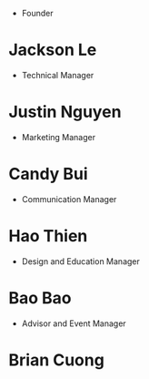 - Founder

#  Jackson Le

- Technical Manager 

# Justin Nguyen

- Marketing Manager

# Candy Bui

- Communication Manager 

# Hao Thien

- Design and Education Manager

# Bao Bao

- Advisor and Event Manager 

# Brian Cuong 





